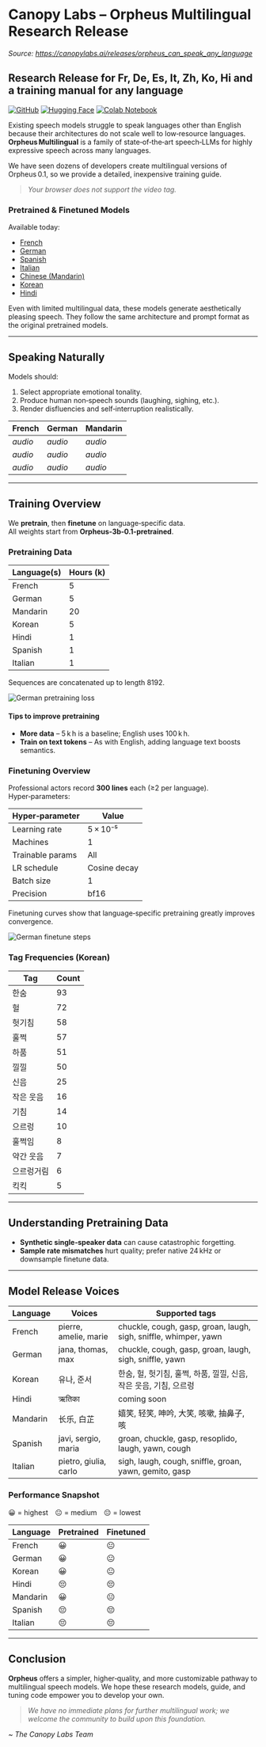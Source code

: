 # Canopy Labs – Orpheus Multilingual Research Release
_Source: <https://canopylabs.ai/releases/orpheus_can_speak_any_language>_

## Research Release for Fr, De, Es, It, Zh, Ko, Hi and a training manual for **any** language

[![GitHub](https://img.shields.io/badge/github-%23121011.svg?style=for-the-badge&logo=github&logoColor=white)](https://github.com/canopyai/Orpheus-TTS)
[![Hugging Face](https://huggingface.co/datasets/huggingface/badges/resolve/main/model-on-hf-md.svg)](https://huggingface.co/canopylabs)
[![Colab Notebook](https://colab.research.google.com/assets/colab-badge.svg)](https://colab.research.google.com/drive/1KhXT56UePPUHhqitJNUxq63k-pQomz3N?usp=sharing)

Existing speech models struggle to speak languages other than English because their architectures do not scale well to low‑resource languages. **Orpheus Multilingual** is a family of state‑of‑the‑art speech‑LLMs for highly expressive speech across many languages.

We have seen dozens of developers create multilingual versions of Orpheus 0.1, so we provide a detailed, inexpensive training guide.

> _Your browser does not support the video tag._

### Pretrained & Finetuned Models

Available today:

* [French](https://huggingface.co/collections/canopylabs/orpheus-multilingual-research-release-67f5894cd16794db163786ba)
* [German](https://huggingface.co/collections/canopylabs/orpheus-multilingual-research-release-67f5894cd16794db163786ba)
* [Spanish](https://huggingface.co/collections/canopylabs/orpheus-multilingual-research-release-67f5894cd16794db163786ba)
* [Italian](https://huggingface.co/collections/canopylabs/orpheus-multilingual-research-release-67f5894cd16794db163786ba)
* [Chinese (Mandarin)](https://huggingface.co/collections/canopylabs/orpheus-multilingual-research-release-67f5894cd16794db163786ba)
* [Korean](https://huggingface.co/collections/canopylabs/orpheus-multilingual-research-release-67f5894cd16794db163786ba)
* [Hindi](https://huggingface.co/collections/canopylabs/orpheus-multilingual-research-release-67f5894cd16794db163786ba)

Even with limited multilingual data, these models generate aesthetically pleasing speech. They follow the same architecture and prompt format as the original pretrained models.

---

## Speaking Naturally

Models should:

1. Select appropriate emotional tonality.  
2. Produce human non‑speech sounds (laughing, sighing, etc.).  
3. Render disfluencies and self‑interruption realistically.

| French | German | Mandarin |
|---|---|---|
| _audio_ | _audio_ | _audio_ |
| _audio_ | _audio_ | _audio_ |
| _audio_ | _audio_ | _audio_ |

---

## Training Overview

We **pretrain**, then **finetune** on language‑specific data.  
All weights start from **Orpheus‑3b‑0.1‑pretrained**.

### Pretraining Data

| Language(s) | Hours (k) |
|---|---|
| French | 5 |
| German | 5 |
| Mandarin | 20 |
| Korean | 5 |
| Hindi | 1 |
| Spanish | 1 |
| Italian | 1 |

Sequences are concatenated up to length 8192.

![German pretraining loss](https://canopylabs.ai/assets/images/de-pretraining.png)

#### Tips to improve pretraining

* **More data** – 5 k h is a baseline; English uses 100 k h.  
* **Train on text tokens** – As with English, adding language text boosts semantics.

### Finetuning Overview

Professional actors record **300 lines** each (≥2 per language).  
Hyper‑parameters:

| Hyper‑parameter | Value |
|---|---|
| Learning rate | 5 × 10⁻⁵ |
| Machines | 1 |
| Trainable params | All |
| LR schedule | Cosine decay |
| Batch size | 1 |
| Precision | bf16 |

Finetuning curves show that language‑specific pretraining greatly improves convergence.

![German finetune steps](https://canopylabs.ai/assets/images/de-tune-steps.png)

### Tag Frequencies (Korean)

| Tag | Count |
|---|---|
| 한숨 | 93 |
| 헐 | 72 |
| 헛기침 | 58 |
| 훌쩍 | 57 |
| 하품 | 51 |
| 낄낄 | 50 |
| 신음 | 25 |
| 작은 웃음 | 16 |
| 기침 | 14 |
| 으르렁 | 10 |
| 훌쩍임 | 8 |
| 약간 웃음 | 7 |
| 으르렁거림 | 6 |
| 킥킥 | 5 |

---

## Understanding Pretraining Data

* **Synthetic single‑speaker data** can cause catastrophic forgetting.  
* **Sample rate mismatches** hurt quality; prefer native 24 kHz or downsample finetune data.

---

## Model Release Voices

| Language | Voices | Supported tags |
|---|---|---|
| French | pierre, amelie, marie | chuckle, cough, gasp, groan, laugh, sigh, sniffle, whimper, yawn |
| German | jana, thomas, max | chuckle, cough, gasp, groan, laugh, sigh, sniffle, yawn |
| Korean | 유나, 준서 | 한숨, 헐, 헛기침, 훌쩍, 하품, 낄낄, 신음, 작은 웃음, 기침, 으르렁 |
| Hindi | ऋतिका | coming soon |
| Mandarin | 长乐, 白芷 | 嬉笑, 轻笑, 呻吟, 大笑, 咳嗽, 抽鼻子, 咳 |
| Spanish | javi, sergio, maria | groan, chuckle, gasp, resoplido, laugh, yawn, cough |
| Italian | pietro, giulia, carlo | sigh, laugh, cough, sniffle, groan, yawn, gemito, gasp |

### Performance Snapshot

😀 = highest 😐 = medium 😔 = lowest

| Language | Pretrained | Finetuned |
|---|---|---|
| French | 😀 | 😐 |
| German | 😀 | 😐 |
| Korean | 😀 | 😐 |
| Hindi | 😔 | 😔 |
| Mandarin | 😀 | 😐 |
| Spanish | 😔 | 😔 |
| Italian | 😔 | 😔 |

---

## Conclusion

**Orpheus** offers a simpler, higher‑quality, and more customizable pathway to multilingual speech models. We hope these research models, guide, and tuning code empower you to develop your own.

> _We have no immediate plans for further multilingual work; we welcome the community to build upon this foundation._  

_~ The Canopy Labs Team_
